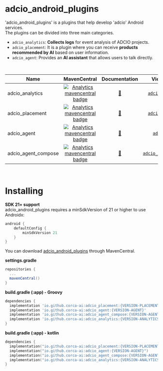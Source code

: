 # adcio_android_plugins
'adcio_android_plugins' is a plugins that help develop 'adcio' Android services.  
The plugins can be divided into three main categories.

- `adcio_analytics`: **Collects logs** for event analysis of ADCIO projects.
- `adcio_placement`: It is a plugin where you can receive **products recommended by AI** based on user information.
- `adcio_agent`: Provides an **AI assistant** that allows users to talk directly.

</br>

| Name                   | MavenCentral                                                                                                                                                                                                                                                                                                      | Documentation                                                     | View Source  
|------------------------|:-----------------------------------------------------------------------------------------------------------------------------------------------------:|:-------------------------------------------------------------------:|:---------------------------------------------------------------------------------------------------------------------------------:|
| adcio_analytics              | [![Analytics mavencentral badge](https://img.shields.io/maven-central/v/io.github.corca-ai/adcio_analytics.svg)](https://central.sonatype.com/artifact/io.github.corca-ai/adcio_analytics/0.0.1)    | [📖](https://github.com/corca-ai/adcio_android_plugins/blob/feature/write-document-ADCIO-1252/adcio_analytics/README.md)| [`adcio_analytics`](https://github.com/corca-ai/adcio_android_plugins/tree/develop/adcio_analytics)
| adcio_placement              | [![Analytics mavencentral badge](https://img.shields.io/maven-central/v/io.github.corca-ai/adcio_placement.svg)](https://central.sonatype.com/artifact/io.github.corca-ai/adcio_placement/0.0.1)     | [📖](https://github.com/corca-ai/adcio_android_plugins/blob/feature/write-document-ADCIO-1252/adcio_placement/README.md)| [`adcio_placement`](https://github.com/corca-ai/adcio_android_plugins/tree/develop/adcio_placement)
| adcio_agent              | [![Analytics mavencentral badge](https://img.shields.io/maven-central/v/io.github.corca-ai/adcio_agent.svg)](https://central.sonatype.com/artifact/io.github.corca-ai/adcio_agent/0.0.1)| [📖](https://github.com/corca-ai/adcio_android_plugins/blob/develop/adcio_agent/README.md)| [`adcio_agent`](https://github.com/corca-ai/adcio_android_plugins/tree/develop/adcio_agent)       
| adcio_agent_compose| [![Analytics mavencentral badge](https://img.shields.io/maven-central/v/io.github.corca-ai/adcio_agent_compose.svg)](https://central.sonatype.com/artifact/io.github.corca-ai/adcio_agent_compose/0.0.1)       | [📖](https://github.com/corca-ai/adcio_android_plugins/blob/develop/adcio_agent_compose/README.md)| [`adcio_agent_compose`](https://github.com/corca-ai/adcio_android_plugins/tree/develop/adcio_agent_compose)           
</br>

# Installing
**SDK 21+ support**  
adcio_android_plugins requires a minSdkVersion of 21 or higher to use Androidx:

```groovy
android {
    defaultConfig {
        minSdkVersion 21
    }
}
```
You can download [adcio_android_plugins](https://search.maven.org/search?q=adcio) through MavenCentral.

**settings.gradle**

```groovy
repositories {
  ...
  mavenCentral()
}
```

**build.gradle (:app) - Groovy**

```groovy
dependencies {
  implementation 'io.github.corca-ai:adcio_placement:{VERSION-PLACEMENT}'
  implementation 'io.github.corca-ai:adcio_agent:{VERSION-AGENT}'
  implementation 'io.github.corca-ai:adcio_agent_compose:{VERSION-AGENT-COMPOSE}'
  implementation 'io.github.corca-ai:adcio_analytics:{VERSION-ANALYTICS}'
}
```

**build.gradle (:app) - kotlin**

```kotlin
dependencies {
  implementation("io.github.corca-ai:adcio_placement:{VERSION-PLACEMENT}")
  implementation("io.github.corca-ai:adcio_agent:{VERSION-AGENT}")
  implementation("io.github.corca-ai:adcio_agent_compose:{VERSION-AGENT-COMPOSE}")
  implementation("io.github.corca-ai:adcio_analytics:{VERSION-ANALYTICS}")
}
```


  
    
   
